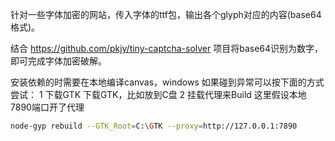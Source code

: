 针对一些字体加密的网站，传入字体的ttf包，输出各个glyph对应的内容(base64格式)。

结合 https://github.com/pkjy/tiny-captcha-solver 项目将base64识别为数字，即可完成字体加密破解。

安装依赖的时需要在本地编译canvas，windows 如果碰到异常可以按下面的方式尝试：
1 下载GTK 
下载GTK，比如放到C盘
2 挂载代理来Build
这里假设本地7890端口开了代理

``` bash
node-gyp rebuild --GTK_Root=C:\GTK --proxy=http://127.0.0.1:7890
```

